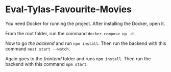 # Eval-Tylas-Favourite-Movies

You need Docker for running the project. After installing the Docker, open it.

From the root folder, run the command `docker-compose up -d`.

Now to go *the backend* and run `npm install`. Then run the backend with this command `nest start --watch`.

Again goes to the *frontend* folder and runs `npm install`. Then run the backend with this command `npm start`.
